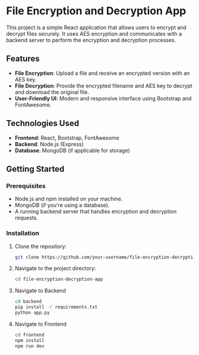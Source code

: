 # File Encryption and Decryption App

This project is a simple React application that allows users to encrypt and decrypt files securely. It uses AES encryption and communicates with a backend server to perform the encryption and decryption processes.

## Features

- **File Encryption**: Upload a file and receive an encrypted version with an AES key.
- **File Decryption**: Provide the encrypted filename and AES key to decrypt and download the original file.
- **User-Friendly UI**: Modern and responsive interface using Bootstrap and FontAwesome.

## Technologies Used

- **Frontend**: React, Bootstrap, FontAwesome
- **Backend**: Node.js (Express)
- **Database**: MongoDB (if applicable for storage)

## Getting Started

### Prerequisites

- Node.js and npm installed on your machine.
- MongoDB (if you're using a database).
- A running backend server that handles encryption and decryption requests.

### Installation

1. Clone the repository:

   ```bash
   git clone https://github.com/your-username/file-encryption-decryption-app.git

2. Navigate to the project directory:
    
    ```bash
    cd file-encryption-decryption-app

3. Navigate to Backend

    ```bash
    cd backend
    pip install -r requirements.txt
    python app.py

4. Navigate to Frontend

    ```bash
    cd frontend
    npm install
    npm run dev